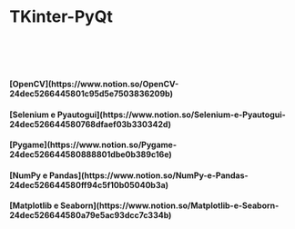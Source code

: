 <h1>TKinter-PyQt <h1><br>

<h4>[OpenCV](https://www.notion.so/OpenCV-24dec5266445801c95d5e7503836209b)</h4>

<h4>[Selenium e Pyautogui](https://www.notion.so/Selenium-e-Pyautogui-24dec526644580768dfaef03b330342d)</h4>

<h4>[Pygame](https://www.notion.so/Pygame-24dec526644580888801dbe0b389c16e)</h4>

<h4>[NumPy e Pandas](https://www.notion.so/NumPy-e-Pandas-24dec526644580ff94c5f10b05040b3a)</h4>

<h4>[Matplotlib e Seaborn](https://www.notion.so/Matplotlib-e-Seaborn-24dec526644580a79e5ac93dcc7c334b)</h4>
